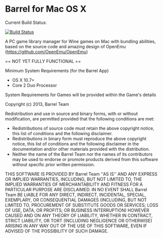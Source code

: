 Barrel for Mac OS X
=========
Current Build Status:

[![Build Status](https://travis-ci.org/ThanosSiopoudis/BarrelApp.png?branch=master)](https://travis-ci.org/ThanosSiopoudis/BarrelApp)

A PC game library manager for Wine games on Mac with bundling abilities, based on the source code and amazing
design of OpenEmu (https://github.com/OpenEmu/OpenEmu)

== NOT YET FULLY FUNCTIONAL ==

Minimum System Requirements (for the Barrel App)
- OS X 10.7+
- Core 2 Duo Processor

System Requirements for Games will be provided within the Game's details 

 Copyright (c) 2013, Barrel Team
 
 Redistribution and use in source and binary forms, with or without
 modification, are permitted provided that the following conditions are met:
 * Redistributions of source code must retain the above copyright
 notice, this list of conditions and the following disclaimer.
 * Redistributions in binary form must reproduce the above copyright
 notice, this list of conditions and the following disclaimer in the
 documentation and/or other materials provided with the distribution.
 * Neither the name of the Barrel Team nor the
 names of its contributors may be used to endorse or promote products
 derived from this software without specific prior written permission.
 
 THIS SOFTWARE IS PROVIDED BY Barrel Team ''AS IS'' AND ANY
 EXPRESS OR IMPLIED WARRANTIES, INCLUDING, BUT NOT LIMITED TO, THE IMPLIED
 WARRANTIES OF MERCHANTABILITY AND FITNESS FOR A PARTICULAR PURPOSE ARE
 DISCLAIMED. IN NO EVENT SHALL Barrel Team BE LIABLE FOR ANY
 DIRECT, INDIRECT, INCIDENTAL, SPECIAL, EXEMPLARY, OR CONSEQUENTIAL DAMAGES
 (INCLUDING, BUT NOT LIMITED TO, PROCUREMENT OF SUBSTITUTE GOODS OR SERVICES;
 LOSS OF USE, DATA, OR PROFITS; OR BUSINESS INTERRUPTION) HOWEVER CAUSED AND
 ON ANY THEORY OF LIABILITY, WHETHER IN CONTRACT, STRICT LIABILITY, OR TORT
 (INCLUDING NEGLIGENCE OR OTHERWISE) ARISING IN ANY WAY OUT OF THE USE OF THIS
 SOFTWARE, EVEN IF ADVISED OF THE POSSIBILITY OF SUCH DAMAGE.
